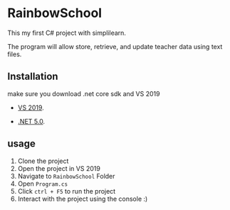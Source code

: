 # RainbowSchool
This my first C# project with simplilearn.

The program will allow store, retrieve, and update teacher data using text files.

## Installation 
make sure you download .net core sdk and VS 2019

- [VS 2019](https://visualstudio.microsoft.com/downloads/).

- [.NET 5.0](https://dotnet.microsoft.com/download).

## usage
1. Clone the project
2. Open the project in VS 2019
3. Navigate to ``` RainbowSchool ``` Folder
4. Open ``` Program.cs ```
5. Click ``` ctrl + F5 ``` to run the project
6. Interact with the project using the console :)
